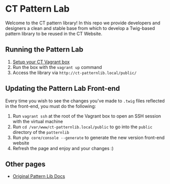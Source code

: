 # CT Pattern Lab

Welcome to the CT pattern library! In this repo we provide developers and designers a clean and stable base from which to develop a Twig-based pattern library to be reused in the CT Website.

## Running the Pattern Lab

1. [Setup your CT Vagrant box](https://endzonesoftware.atlassian.net/wiki/spaces/CT/pages/137789445/Local+dev+setup+for+Web+app+API)
1. Run the box with the `vagrant up` command
1. Access the library via `http://ct-patternlib.local/public/`

## Updating the Pattern Lab Front-end

Every time you wish to see the changes you've made to `.twig` files reflected in the front-end, you must do the following:

1. Run `vagrant ssh` at the root of the Vagrant box to open an SSH session with the virtual machine
1. Run `cd /var/www/ct-patternlib.local/public` to go into the `public` directory of the `patternlib`
1. Run `php core/console --generate` to generate the new version front-end website
1. Refresh the page and enjoy and your changes :)



## Other pages
- [Original Pattern Lib Docs](docs/OriginalDoc.md)